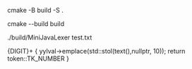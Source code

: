 cmake -B build -S .

cmake --build build

./build/MiniJavaLexer test.txt

{DIGIT}+ {
yylval->emplace<int>(std::stol(text(),nullptr, 10));
return token::TK_NUMBER
}

